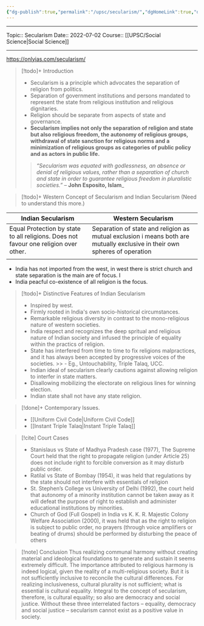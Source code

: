 ```yaml
---
{"dg-publish":true,"permalink":"/upsc/secularism/","dgHomeLink":true,"dgPassFrontmatter":false}
---
```


----
Topic:: Secularism
Date:: 2022-07-02
Course:: [[UPSC/Social Science|Social Science]] 

----
https://onlyias.com/secularism/


>[!todo]+ Introduction
>- Secularism is a principle which advocates the separation of religion from politics. 
>- Separation of government institutions and persons mandated to represent the state from religious institution and religious dignitaries. 
>- Religion should be separate from aspects of state and governance.
>- **Secularism implies not only the separation of religion and state but also religious freedom, the autonomy of religious groups, withdrawal of state sanction for religious norms and a minimization of religious groups as categories of public policy and as actors in public life.**
>> _“Secularism was equated with godlessness, an absence or denial of religious values, rather than a separation of church and state in order to guarantee religious freedom in pluralistic societies.”_
– **John Esposito, Islam**_

>[!todo]+ Western Concept of Secularism and Indian Secularism (Need to understand this more.)
> 

 | Indian Secularism                                                                    | Western Secularism                                                                                                         |
 | ------------------------------------------------------------------------------------ | -------------------------------------------------------------------------------------------------------------------------- |
 | Equal Protection by state to all religions. Does not favour one religion over other. | Separation of state and religion as mutual exclusion i means both are mutually exclusive in their own spheres of operation |
 |                                                                                      |                                                                                                                            |

- India has not imported from the west, in west there is strict church and state separation is the main are of focus.  I
- India peacful co-existence of all religion is the focus. 

>[!todo]+ Distinctive Features of Indian Secularism
>- Inspired by west. 
>- Firmly rooted in India's own socio-historical circumstances. 
>- Remarkable religious diversity in contrast to the mono-religious nature of western societies. 
>- India respect and recognizes the deep spritual and religious nature of Indian society and infused the principle of equality within the practics of religion. 
>- State has interfered from time to time to fix religions malpractices, and it has always been accepted by progressive voices of the societies. 
	>> -  Eg., Untouchability, Triple Talaq, UCC. 
> - Indian ideal of secularism clearly cautions against allowing religion to interfer in state matters. 
> - Disallowing mobilizing the electorate on religious lines for winning election. 
> - Indian state shall not have any state religion. 


>[!done]+ Contemporary Issues. 
>- [[Uniform Civil Code|Uniform Civil Code]]
>- [[Instant Triple Talaq|Instant Triple Talaq]]

>[!cite] Court Cases
>- Stanislaus vs State of Madhya Pradesh case (1977), The Supreme Court held that the right to propagate religion (under Article 25) does not include right to forcible conversion as it may disturb public order.
>- Ratilal vs State of Bombay (1954), it was held that regulations by the state should not interfere with essentials of religion
>- St. Stephen’s College vs University of Delhi (1992), the court held that autonomy of a minority institution cannot be taken away as it will defeat the purpose of right to establish and administer educational institutions by minorities.
>- Church of God (Full Gospel) in India vs K. K. R. Majestic Colony Welfare Association (2000), it was held that as the right to religion is subject to public order, no prayers (through voice amplifiers or beating of drums) should be performed by disturbing the peace of others


>[!note] Conclusion 
>Thus realizing communal harmony without creating material and ideological foundations to generate and sustain it seems extremely difficult. The importance attributed to religious harmony is indeed logical, given the reality of a multi-religious society. But it is not sufficiently inclusive to reconcile the cultural differences. For realizing inclusiveness, cultural plurality is not sufficient; what is essential is cultural equality. Integral to the concept of secularism, therefore, is cultural equality; so also are democracy and social justice. Without these three interrelated factors – equality, democracy and social justice – secularism cannot exist as a positive value in society.